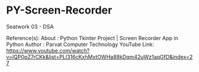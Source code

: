# PY-Screen-Recorder
Seatwork 03 - DSA

Reference(s): 
    About       : Python Tkinter Project | Screen Recorder App in Python
    Author      : Parvat Computer Technology
    YouTube Link: https://www.youtube.com/watch?v=lQP0pZ7rCKk&list=PLl316cKxhMxtOWHa88kDqm42uWz1aqGfD&index=27

